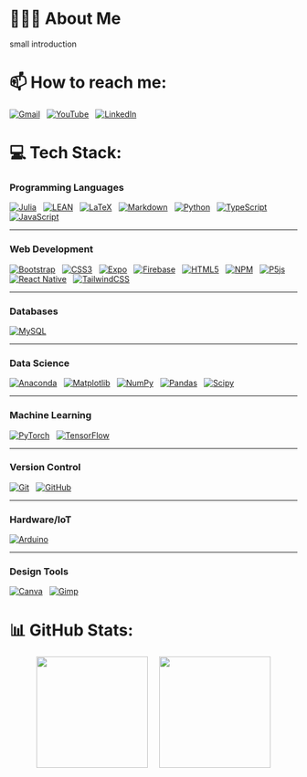 # 👨🏻‍💻 About Me

small introduction

# 📫 How to reach me:

<a href="mailto:massimiliano.ghiotto00@gmail.com"><img alt="Gmail" src="https://img.shields.io/badge/-Gmail-05122A?style=flat&logo=gmail"/></a> &nbsp;
<a href="https://youtube.com/@UCriyKfaUh1k8QgyN8cCwx4A"><img alt="YouTube" src="https://img.shields.io/badge/-YouTube-05122A?style=flat&logo=YouTube"/></a> &nbsp;
<a href="https://www.linkedin.com/in/Massimiliano-Ghiotto/"><img alt="LinkedIn" src="https://img.shields.io/badge/-Linkedin-05122A?&style=flat&logo=linkedin"/></a> &nbsp;

<!-- <a href="https://instagram.com/mateMATTIci"><img alt="Instagram" src="https://img.shields.io/badge/-Instagram-05122A?logo=Instagram&logoColor=white"/></a> &nbsp; -->

# 💻 Tech Stack:

### **Programming Languages**

[![Julia](https://img.shields.io/badge/-Julia-05122A?style=flat&logo=julia)](https://julialang.org/) &nbsp;
[![LEAN](https://img.shields.io/badge/-LEAN-05122A?style=flat&logo=lean)](https://leanprover.github.io/) &nbsp;
[![LaTeX](https://img.shields.io/badge/-LaTeX-05122A?style=flat&logo=latex)](https://www.latex-project.org/) &nbsp;
[![Markdown](https://img.shields.io/badge/-Markdown-05122A?style=flat&logo=markdown)](https://daringfireball.net/projects/markdown/) &nbsp;
[![Python](https://img.shields.io/badge/-Python-05122A?style=flat&logo=python)](https://www.python.org/doc/) &nbsp;
[![TypeScript](https://img.shields.io/badge/-Typescript-05122A?style=flat&logo=typescript)](https://www.typescriptlang.org/) &nbsp;
[![JavaScript](https://img.shields.io/badge/-Javascript-05122A?style=flat&logo=javascript)](https://developer.mozilla.org/en-US/docs/Web/JavaScript) &nbsp;

---

### **Web Development**

[![Bootstrap](https://img.shields.io/badge/-Bootstrap-05122A?style=flat&logo=bootstrap)](https://getbootstrap.com/) &nbsp;
[![CSS3](https://img.shields.io/badge/-CSS-05122A?style=flat&logo=css3)](https://developer.mozilla.org/en-US/docs/Web/CSS) &nbsp;
[![Expo](https://img.shields.io/badge/-Expo-05122A?style=flat&logo=expo)](https://expo.dev/) &nbsp;
[![Firebase](https://img.shields.io/badge/-Firebase-05122A?style=flat&logo=firebase)](https://firebase.google.com/) &nbsp;
[![HTML5](https://img.shields.io/badge/-HTML-05122A?style=flat&logo=html5)](https://developer.mozilla.org/en-US/docs/Web/HTML) &nbsp;
[![NPM](https://img.shields.io/badge/-NPM-05122A?style=flat&logo=npm)](https://www.npmjs.com/) &nbsp;
[![P5js](https://img.shields.io/badge/-p5.js-05122A?style=flat&logo=p5.js)](https://p5js.org/) &nbsp;
[![React Native](https://img.shields.io/badge/-React_native-05122A?style=flat&logo=react)](https://reactnative.dev/) &nbsp;
[![TailwindCSS](https://img.shields.io/badge/-Tailwindcss-05122A?style=flat&logo=tailwind-css)](https://tailwindcss.com/) &nbsp;

---

### **Databases**

[![MySQL](https://img.shields.io/badge/-MySQL-05122A?style=flat&logo=mysql)](https://www.mysql.com/) &nbsp;

---

### **Data Science**

[![Anaconda](https://img.shields.io/badge/-Anaconda-05122A?style=flat&logo=anaconda)](https://www.anaconda.com/) &nbsp;
[![Matplotlib](https://img.shields.io/badge/-Matplotlib-05122A?style=flat&logo=Matplotlib)](https://matplotlib.org/) &nbsp;
[![NumPy](https://img.shields.io/badge/-Numpy-05122A?style=flat&logo=numpy)](https://numpy.org/) &nbsp;
[![Pandas](https://img.shields.io/badge/-Pandas-05122A?style=flat&logo=pandas)](https://pandas.pydata.org/) &nbsp;
[![Scipy](https://img.shields.io/badge/-SciPy-05122A?style=flat&logo=scipy)](https://www.scipy.org/) &nbsp;

---

### **Machine Learning**

[![PyTorch](https://img.shields.io/badge/-PyTorch-05122A?style=flat&logo=PyTorch)](https://pytorch.org/) &nbsp;
[![TensorFlow](https://img.shields.io/badge/-TensorFlow-05122A?style=flat&logo=TensorFlow)](https://www.tensorflow.org/) &nbsp;

---

### **Version Control**

[![Git](https://img.shields.io/badge/-Git-05122A?style=flat&logo=git)](https://git-scm.com/) &nbsp;
[![GitHub](https://img.shields.io/badge/-Github-05122A?style=flat&logo=github)](https://github.com/) &nbsp;

---

### **Hardware/IoT**

[![Arduino](https://img.shields.io/badge/-Arduino-05122A?style=flat&logo=Arduino)](https://www.arduino.cc/) &nbsp;

---

### **Design Tools**

[![Canva](https://img.shields.io/badge/-Canva-05122A?style=flat&logo=Canva)](https://www.canva.com/) &nbsp;
[![Gimp](https://img.shields.io/badge/-Gimp-05122A?style=flat&logo=gimp)](https://www.gimp.org/) &nbsp;

# 📊 GitHub Stats:

<div style="display: flex; justify-content: center; align-items: center; gap: 20px;">
  <img src="https://github-readme-stats.vercel.app/api/top-langs/?username=MaxGhi8&theme=dark&hide_border=true&include_all_commits=false&count_private=true&layout=compact" height="195px"/>
  <img src="https://github-readme-stats.vercel.app/api?username=MaxGhi8&theme=dark&hide_border=true&include_all_commits=false&count_private=true" height="195px"/>
</div>
<!-- ![](https://github-readme-streak-stats.herokuapp.com/?user=MaxGhi8&theme=dark&hide_border=false)<br/> -->
